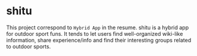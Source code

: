 # shitu
This project correspond to `Hybrid App` in the resume. shitu is a hybrid app for outdoor sport funs. It tends to let users find well-organized wiki-like information, share experience/info and find their interesting groups related to outdoor sports.
